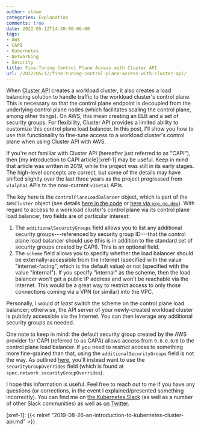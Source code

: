 ```yaml
---
author: slowe
categories: Explanation
comments: true
date: 2022-05-12T14:30:00-06:00
tags:
- AWS
- CAPI
- Kubernetes
- Networking
- Security
title: Fine-Tuning Control Plane Access with Cluster API
url: /2022/05/12/fine-tuning-control-plane-access-with-cluster-api/
---
```


When [Cluster API][link-1] creates a workload cluster, it also creates a load balancing solution to handle traffic to the workload cluster's control plane. This is necessary so that the control plane endpoint is decoupled from the underlying control plane nodes (which facilitates scaling the control plane, among other things). On AWS, this mean creating an ELB and a set of security groups. For flexibility, Cluster API provides a limited ability to customize this control plane load balancer. In this post, I'll show you how to use this functionality to fine-tune access to a workload cluster's control plane when using Cluster API with AWS.<!--more-->

If you're not familiar with Cluster API (hereafter just referred to as "CAPI"), then [my introduction to CAPI article][xref-1] may be useful. Keep in mind that article was written in 2019, while the project was still in its early stages. The high-level concepts are correct, but some of the details may have shifted slightly over the last three years as the project progressed from `v1alpha1` APIs to the now-current `v1beta1` APIs.

The key here is the `controlPlaneLoadBalancer` object, which is part of the `AWSCluster` object (see details [here in the code][link-2] or [here via `pkg.go.dev`][link-3]). With regard to access to a workload cluster's control plane via its control plane load balancer, two fields are of particular interest:

1. The `additionalSecurityGroups` field allows you to list any additional security groups---referenced by security group ID---that the control plane load balancer should use (this is in addition to the standard set of security groups created by CAPI). This is an optional field.
2. The `scheme` field allows you to specify whether the load balancer should be externally-accessible from the Internet (specified with the value "internet-facing", which is the default value) or not (specified with the value "internal"). If you specify "internal" as the scheme, then the load balancer won't get a public IP address and won't be reachable via the Internet. This would be a great way to restrict access to only those connections coming via a VPN (or similar) into the VPC.

Personally, I would _at least_ switch the scheme on the control plane load balancer; otherwise, the API server of your newly-created workload cluster is publicly accessible via the Internet. You can then leverage any additional security groups as needed. 

One note to keep in mind: the default security group created by the AWS provider for CAPI (referred to as CAPA) allows access from `0.0.0.0/0` to the control plane load balancer. If you need to _restrict_ access to something more fine-grained than that, using the `additionalSecurityGroups` field is not the way. As outlined [here][link-6], you'll instead want to use the `securityGroupOverrides` field (which is found at `spec.network.securityGroupOverrides`).

I hope this information is useful. Feel free to reach out to me if you have any questions (or corrections, in the event I explained/presented something incorrectly). You can find me on [the Kubernetes Slack][link-4] (as well as a number of other Slack communities) as well as [on Twitter][link-5].

[link-1]: https://cluster-api.sigs.k8s.io
[link-2]: https://github.com/kubernetes-sigs/cluster-api-provider-aws/blob/master/api/v1beta1/awscluster_types.go#L55-L57
[link-3]: https://pkg.go.dev/sigs.k8s.io/cluster-api-provider-aws/api/v1beta1#AWSClusterSpec
[link-4]: https://kubernetes.slack.com
[link-5]: https://twitter.com/scott_lowe
[link-6]: https://cluster-api-aws.sigs.k8s.io/topics/bring-your-own-aws-infrastructure.html#security-groups
[xref-1]: {{< relref "2019-08-26-an-introduction-to-kubernetes-cluster-api.md" >}}
